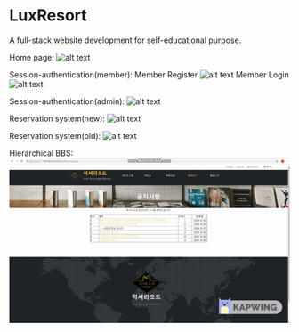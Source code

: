 # LuxResort
A full-stack website development for self-educational purpose.

Home page: 
![alt text](https://github.com/dabitk/LuxResort/blob/master/main_page.gif "Main Page")

Session-authentication(member):
Member Register
![alt text](https://github.com/dabitk/LuxResort/blob/master/session_memberRegister.gif "Session Auth1")
Member Login
![alt text](https://github.com/dabitk/LuxResort/blob/master/session_memberLogin.gif "Session Auth2")

Session-authentication(admin):
![alt text](https://github.com/dabitk/LuxResort/blob/master/session_login.gif "Session Auth3")

Reservation system(new):
![alt text](https://github.com/dabitk/LuxResort/blob/master/Ajax_reservation.gif "Reservation System1")

Reservation system(old):
![alt text](https://github.com/dabitk/LuxResort/blob/master/reservation_system.gif "Reservation System2")

Hierarchical BBS:
![alt text](https://github.com/dabitk/LuxResort/blob/master/hierarchical_bbs.gif "Bbs")
